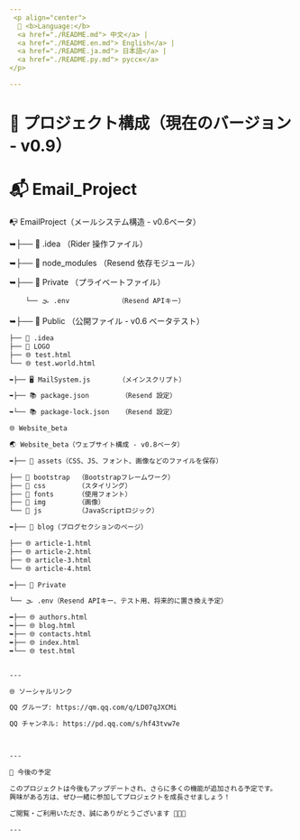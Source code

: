 ```yaml
---
 <p align="center">
  📘 <b>Language:</b>
  <a href="./README.md"> 中文</a> |
  <a href="./README.en.md"> English</a> |
  <a href="./README.ja.md"> 日本語</a> |
  <a href="./README.py.md"> русск</a>
</p>

---
```


# 📖 プロジェクト構成（現在のバージョン - v0.9）

  # 📬 Email_Project  
📭 EmailProject（メールシステム構造 - v0.6ベータ）

➥├── 📂 .idea               （Rider 操作ファイル）

➥├── 📂 node_modules        （Resend 依存モジュール）

➥├── 📂 Private             （プライベートファイル）

        └── 🌫️ .env            （Resend APIキー）

➥├── 📂 Public              （公開ファイル - v0.6 ベータテスト）

```markdown
├── 📂 .idea
├── 📂 LOGO
├── 🌐 test.html
└── 🌐 test.world.html

➥├── 🖥️ MailSystem.js       （メインスクリプト）

➥├── 📚 package.json        （Resend 設定）

➥└── 📚 package-lock.json   （Resend 設定）

🌐 Website_beta

🌏 Website_beta（ウェブサイト構成 - v0.8ベータ）

➥├── 📂 assets（CSS、JS、フォント、画像などのファイルを保存）

├── 📂 bootstrap  （Bootstrapフレームワーク）
├── 📂 css        （スタイリング）
├── 📂 fonts      （使用フォント）
├── 📂 img        （画像）
└── 📂 js         （JavaScriptロジック）

➥├── 📂 blog（ブログセクションのページ）

├── 🌐 article-1.html
├── 🌐 article-2.html
├── 🌐 article-3.html
└── 🌐 article-4.html

➥├── 📂 Private

└── 🌫️ .env（Resend APIキー、テスト用、将来的に置き換え予定）

➥├── 🌐 authors.html
➥├── 🌐 blog.html
➥├── 🌐 contacts.html
➥├── 🌐 index.html
➥└── 🌐 test.html


---

🌐 ソーシャルリンク

QQ グループ: https://qm.qq.com/q/LD07qJXCMi

QQ チャンネル: https://pd.qq.com/s/hf43tvw7e



---

🔮 今後の予定

このプロジェクトは今後もアップデートされ、さらに多くの機能が追加される予定です。
興味がある方は、ぜひ一緒に参加してプロジェクトを成長させましょう！

ご閲覧・ご利用いただき、誠にありがとうございます 🚀😊🤝

---

